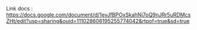 Link docs : https://docs.google.com/document/d/1evJfBPOxSkahNj7oQ9nJRr5uRDMcsZHt/edit?usp=sharing&ouid=111028606195255774042&rtpof=true&sd=true